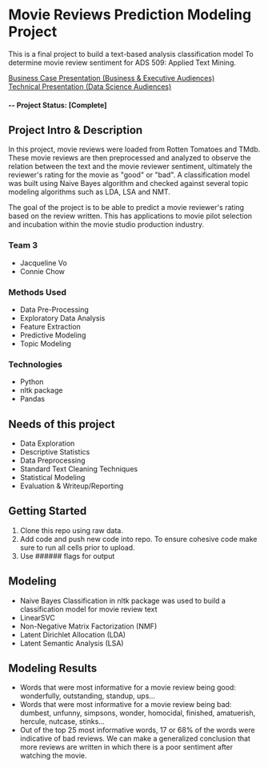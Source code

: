 # Movie Reviews Prediction Modeling Project
This is a final project to build a text-based analysis classification model To determine movie review sentiment for ADS 509: Applied Text Mining.

[Business Case Presentation (Business & Executive Audiences)]((https://youtu.be/P_fBrbRDses?feature=shared))
<br>
[Technical Presentation (Data Science Audiences)](https://youtu.be/-a-fDgCOgeI?feature=shared)

#### -- Project Status: [Complete]

## Project Intro & Description
 In this project, movie reviews were loaded from Rotten Tomatoes and TMdb.  These movie reviews are then preprocessed and analyzed to observe the relation between the text and the movie reviewer sentiment, ultimately the reviewer's rating for the movie as "good" or "bad".  A classification model was built using Naive Bayes algorithm and checked against several topic modeling algorithms such as LDA, LSA and NMT.

The goal of the project is to be able to predict a movie reviewer's rating based on the review written.  This has applications to movie pilot selection and incubation within the movie studio production industry.

### Team 3
* Jacqueline Vo
* Connie Chow

### Methods Used
* Data Pre-Processing
* Exploratory Data Analysis
* Feature Extraction
* Predictive Modeling
* Topic Modeling


### Technologies
* Python
* nltk package
* Pandas


## Needs of this project
- Data Exploration
- Descriptive Statistics
- Data Preprocessing
- Standard Text Cleaning Techniques
- Statistical Modeling
- Evaluation & Writeup/Reporting


## Getting Started
1. Clone this repo using raw data.
2. Add code and push new code into repo. To ensure cohesive code make sure to run all cells prior to upload. 
3. Use ###### flags for output


## Modeling
- Naive Bayes Classification in nltk package was used to build a classification model for movie review text
- LinearSVC
- Non-Negative Matrix Factorization (NMF) 
- Latent Dirichlet Allocation (LDA)  
- Latent Semantic Analysis (LSA) 


## Modeling Results
- Words that were most informative for a movie review being good: wonderfully, outstanding, standup, ups...
- Words that were most informative for a movie review being bad: dumbest, unfunny, simpsons, wonder, homocidal, finished, amatuerish, hercule, nutcase, stinks...
- Out of the top 25 most informative words, 17 or 68% of the words were indicative of bad reviews.  We can make a generalized conclusion that more reviews are written in which there is a poor sentiment after watching the movie. 

